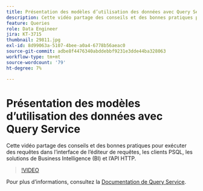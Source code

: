```yaml
---
title: Présentation des modèles d’utilisation des données avec Query Service
description: Cette vidéo partage des conseils et des bonnes pratiques pour exécuter des requêtes dans l’interface de l’éditeur de requêtes, les clients PSQL, les solutions de Business Intelligence (BI) et l’API HTTP.
feature: Queries
role: Data Engineer
jira: KT-3715
thumbnail: 29811.jpg
exl-id: 8d99063a-5107-4bee-a0a4-6778b56aeac0
source-git-commit: adbe8f4476340abddebbf9231e3dde44ba328063
workflow-type: tm+mt
source-wordcount: '79'
ht-degree: 7%

---
```


# Présentation des modèles d’utilisation des données avec Query Service

Cette vidéo partage des conseils et des bonnes pratiques pour exécuter des requêtes dans l’interface de l’éditeur de requêtes, les clients PSQL, les solutions de Business Intelligence (BI) et l’API HTTP.

>[!VIDEO](https://video.tv.adobe.com/v/29811?quality=12&learn=on)

Pour plus d’informations, consultez la [Documentation de Query Service](https://experienceleague.adobe.com/docs/experience-platform/query/home.html?lang=fr).
